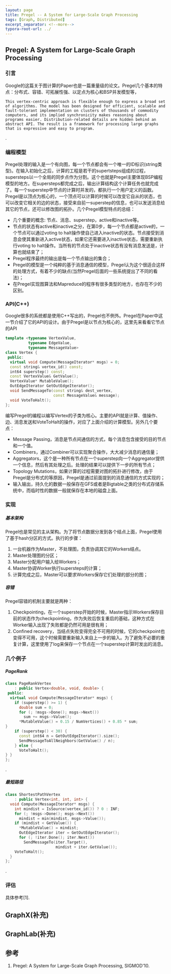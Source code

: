 ```yaml
---
layout: page
title: Pregel -- A System for Large-Scale Graph Processing
tags: [Graph, Distributed]
excerpt_separator: <!--more-->
typora-root-url: ../
---
```


## Pregel: A System for Large-Scale Graph Processing

### 引言

  Google的这篇关于图计算的Paper也是一篇重量级的论文。Pregel几个基本的特点：分布式、容错、可拓展性强、以定点为核心和BSP并发模型等，

```
This vertex-centric approach is flexible enough to express a broad set of algorithms. The model has been designed for efficient, scalable and fault-tolerant implementation on clusters of thousands of commodity computers, and its implied synchronicity makes reasoning about programs easier. Distribution-related details are hidden behind an abstract API. The result is a framework for processing large graphs that is expressive and easy to program.
```

.

### 编程模型

   Pregel处理的输入是一个有向图，每一个节点都会有一个唯一的ID标识(string类型)。在输入初始化之后，计算的工程是若干的supertsteps组成的过程，supersteps以一个全局的同步点作为分割。这个也就是Pregel主要体现BSP编程模型的地方。在supersteps都完成之后，输出计算结构这个计算任务也就完成了。每一个superstep中节点的计算时并发的，都执行一个用户定义的函数。Pregel是以顶点为核心的，一个顶点可以计算的时候可以改变它自从的状态，也可以改变它相关的边的状态，接受来自前一superstep的信息，也可以发送消息给其它的节点，还可以修改图的拓扑。几个Pregel模型特点的总结：

* 几个重要的概念: 节点、消息、superstep，active和inactive等。
* 节点的状态有active和inactive之分，在第0步，每一个节点都是active的，一个节点可以通过voting to halt操作使自己进入inactive的状态。节点接受到消息会使其重新进入active状态，如果它还需要进入inactive状态，需要重新执行voting to halt操作。当所有的节点处于inactive状态有没有消息发送是，计算也就结束了；
* Pregel程序最终的输出是每一个节点输出的集合；
* Pregel的模型是一个纯粹的基于消息通信的模型，Pregel认为这个很适合这样的处理方式，有着不少的缺点(当然Pregel后面的一些系统提出了不同的看法)；
* 在Pregel实现图算法和Mapreduce的程序有很多类型的地方，也存在不少的区别。



### API(C++)

  Google很多的系统都是使用C++写出的，Pregel也不例外。Pregel在Paper中这一节介绍了它的API的设计。由于Pregel是以节点为核心的，这里先来看看它节点的API

```c++
template <typename VertexValue,
          typename EdgeValue,
          typename MessageValue>
class Vertex {
 public:
  virtual void Compute(MessageIterator* msgs) = 0;
  const string& vertex_id() const;
  int64 superstep() const;
  const VertexValue& GetValue();
  VertexValue* MutableValue();
  OutEdgeIterator GetOutEdgeIterator();
  void SendMessageTo(const string& dest_vertex,
                     const MessageValue& message);
  void VoteToHalt();
};
```

编写Pregel的编程以编写Vertex的子类为核心。主要的API就是计算、值操作、边、消息发送和VoteToHalt的操作，对应了上面介绍的计算模型。另外几个要点：

* Message Passing，消息是节点间通信的方式，每个消息包含接受的目的节点和一个值。
* Combiners，通过Combiner可以实现聚合操作，大大减少消息的通信量；
* Aggregators，这个是一种所有节点在一个superstep向一个Aggregator提供一个信息，然后有其处理之后。处理的结果可以提供下一步的所有节点；
* Topology Mutations，如果计算的过程需要对图的拓扑进行修改，由于Pregel是分布式的等原因，Pregel是通过前面提到的消息通信的方式实现的；
* 输入输出，持久化的数据一般保存在GFS或者是Bigtable之类的分布式存储系统中，而临时性的数据一般就保存在本地的磁盘上面。



### 实现

##### 基本架构

  Pregel也是常见的主从架构。为了将节点数据分发到各个结点上面，Pregel使用了基于hash分区的方式。执行的步骤：

1. 一台机器作为Master，不处理图，负责协调其它的Workers结点。
2. Master处理图的分区；
3. Master分配用户输入给Workers；
4. Master协调Worker执行supersteps的计算；
5. 计算完成之后，Master可以要求Workers保存它们处理的部分的图；

##### 容错

  Pregel容错的机制主要就是两种：

1. Checkpointing，在一个superstep开始的时候，Master指示Workers保存目前的状态作为checkpointing，作为失败后恢复重启的基础，这种方式在Worker输入出现了失败都是仍然可用是很有用；
2. Confined recovery，当结点失败变得完全不可用的时候，它的checkpoint也变得不可用，这个时候需要重新输入来自上一步的输入。为了避免不必要的重复计算，这里使用了log来保存一个节点在一个superstep计算时发出的消息。

### 几个例子

##### PageRank

```c++
class PageRankVertex
    : public Vertex<double, void, double> {
 public:
  virtual void Compute(MessageIterator* msgs) {
    if (superstep() >= 1) {
      double sum = 0;
      for (; !msgs->Done(); msgs->Next())
        sum += msgs->Value();
      *MutableValue() = 0.15 / NumVertices() + 0.85 * sum;
}
    if (superstep() < 30) {
      const int64 n = GetOutEdgeIterator().size();
      SendMessageToAllNeighbors(GetValue() / n);
    } else {
      VoteToHalt();
} }
};
```

.

##### 最短路径

```c++
class ShortestPathVertex
    : public Vertex<int, int, int> {
  void Compute(MessageIterator* msgs) {
    int mindist = IsSource(vertex_id()) ? 0 : INF;
    for (; !msgs->Done(); msgs->Next())
      mindist = min(mindist, msgs->Value());
    if (mindist < GetValue()) {
      *MutableValue() = mindist;
      OutEdgeIterator iter = GetOutEdgeIterator();
      for (; !iter.Done(); iter.Next())
        SendMessageTo(iter.Target(),
                      mindist + iter.GetValue());
    VoteToHalt();
  }
};

```

.

### 评估

  具体参考[1].

## GraphX(补充)

## GraphLab(补充)

## 参考

1. Pregel: A System for Large-Scale Graph Processing, SIGMOD’10.


